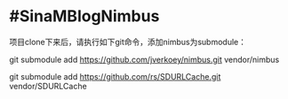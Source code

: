 #SinaMBlogNimbus
============

项目clone下来后，请执行如下git命令，添加nimbus为submodule：

git submodule add https://github.com/jverkoey/nimbus.git vendor/nimbus

git submodule add https://github.com/rs/SDURLCache.git vendor/SDURLCache